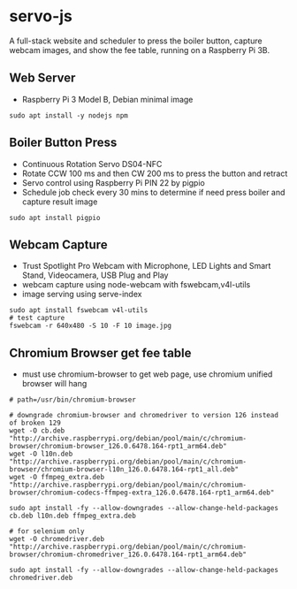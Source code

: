 # servo-js
A full-stack website and scheduler to press the boiler button, capture webcam images, and show the fee table, running on a Raspberry Pi 3B.

## Web Server
* Raspberry Pi 3 Model B, Debian minimal image
```shell
sudo apt install -y nodejs npm
```
## Boiler Button Press
* Continuous Rotation Servo DS04-NFC
* Rotate CCW 100 ms and then CW 200 ms to press the button and retract
* Servo control using Raspberry Pi PIN 22 by pigpio
* Schedule job check every 30 mins to determine if need press boiler and capture result image
```shell
sudo apt install pigpio
```
## Webcam Capture
* Trust Spotlight Pro Webcam with Microphone, LED Lights and Smart Stand, Videocamera, USB Plug and Play
* webcam capture using node-webcam with fswebcam,v4l-utils
* image serving using serve-index
```shell
sudo apt install fswebcam v4l-utils
# test capture
fswebcam -r 640x480 -S 10 -F 10 image.jpg
```
## Chromium Browser get fee table
* must use chromium-browser to get web page, use chromium unified browser will hang
```shell
# path=/usr/bin/chromium-browser

# downgrade chromium-browser and chromedriver to version 126 instead of broken 129
wget -O cb.deb "http://archive.raspberrypi.org/debian/pool/main/c/chromium-browser/chromium-browser_126.0.6478.164-rpt1_arm64.deb" 
wget -O l10n.deb "http://archive.raspberrypi.org/debian/pool/main/c/chromium-browser/chromium-browser-l10n_126.0.6478.164-rpt1_all.deb" 
wget -O ffmpeg_extra.deb "http://archive.raspberrypi.org/debian/pool/main/c/chromium-browser/chromium-codecs-ffmpeg-extra_126.0.6478.164-rpt1_arm64.deb" 

sudo apt install -fy --allow-downgrades --allow-change-held-packages cb.deb l10n.deb ffmpeg_extra.deb 

# for selenium only
wget -O chromedriver.deb "http://archive.raspberrypi.org/debian/pool/main/c/chromium-browser/chromium-chromedriver_126.0.6478.164-rpt1_arm64.deb" 

sudo apt install -fy --allow-downgrades --allow-change-held-packages chromedriver.deb 
```